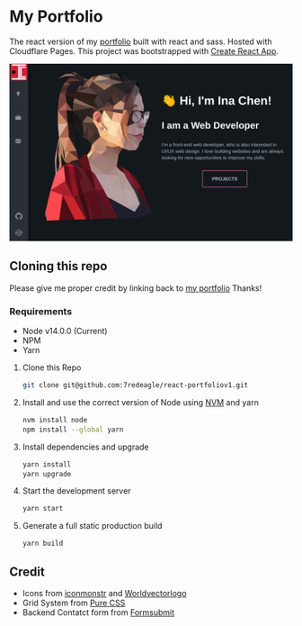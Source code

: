 # My Portfolio 

The react version of my <a href="https://portfoliov1.ainchn.com" target="_blank">portfolio</a> built with react and sass. Hosted with Cloudflare Pages. This project was bootstrapped with [Create React App](https://github.com/facebook/create-react-app).

![demo](https://github.com/7redeagle/react-portfoliov1/blob/main/public/projects/portfolio-desktop.png)

## Cloning this repo 

Please give me proper credit by linking back to <a href="https://portfoliov1.ainchn.com" target="_blank">my portfolio</a> Thanks!

### Requirements 
* Node v14.0.0 (Current)
* NPM 
* Yarn

1. Clone this Repo

   ```sh
   git clone git@github.com:7redeagle/react-portfoliov1.git
   ```

2. Install and use the correct version of Node using [NVM](https://github.com/nvm-sh/nvm) and yarn

   ```sh
   nvm install node 
   npm install --global yarn
   ```
   
3. Install dependencies and upgrade

   ```sh
   yarn install
   yarn upgrade
   ```

4. Start the development server

   ```sh
   yarn start
   ```
5. Generate a full static production build
   ```sh
   yarn build
   ```
   
   
## Credit 
* Icons from [iconmonstr](https://iconmonstr.com/) and [Worldvectorlogo](https://worldvectorlogo.com/)
* Grid System from [Pure CSS](https://purecss.io/grids/)
* Backend Contatct form from [Formsubmit](https://formsubmit.co/)


